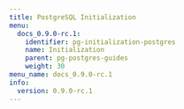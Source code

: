 ```yaml
---
title: PostgreSQL Initialization
menu:
  docs_0.9.0-rc.1:
    identifier: pg-initialization-postgres
    name: Initialization
    parent: pg-postgres-guides
    weight: 30
menu_name: docs_0.9.0-rc.1
info:
  version: 0.9.0-rc.1
---
```


